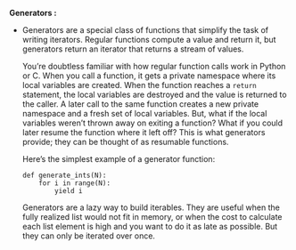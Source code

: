**Generators :**

* Generators are a special class of functions that simplify the task of writing iterators.  Regular functions compute a value and return it, but generators return an iterator that returns a stream of values.

  You’re doubtless familiar with how regular function calls work in Python or C. When you call a function, it gets a private namespace where its local variables are created.  When the function reaches a `return` statement, the local variables are destroyed and the value is returned to the caller.  A later call to the same function creates a new private namespace and a fresh set of local variables. But, what if the local variables weren’t thrown away on exiting a function?  What if you could later resume the function where it left off?  This is what generators provide; they can be thought of as resumable functions.

  Here’s the simplest example of a generator function:

  ```
  def generate_ints(N):
      for i in range(N):
          yield i
  ```

  Generators are a lazy way to build iterables. They are useful when the fully realized list would not fit in memory, or when the cost to calculate each list element is high and you want to do it as late as possible. But they can only be iterated over once. 